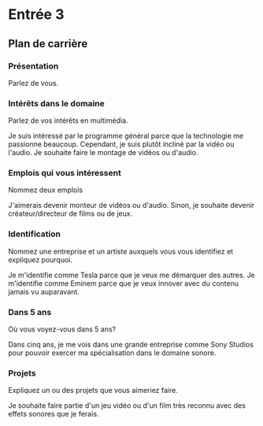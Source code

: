 # Entrée 3
## Plan de carrière

### Présentation
Parlez de vous. 

### Intérêts dans le domaine
Parlez de vos intérêts en multimédia. 

Je suis intéressé par le programme général parce que la technologie me passionne beaucoup. Cependant, je suis plutôt incliné par la vidéo ou l'audio. Je souhaite faire le montage de vidéos ou d'audio.

### Emplois qui vous intéressent
Nommez deux emplois

J'aimerais devenir monteur de vidéos ou d'audio. Sinon, je souhaite devenir créateur/directeur de films ou de jeux. 

### Identification
Nommez une entreprise et un artiste auxquels vous vous identifiez et expliquez pourquoi. 

Je m'identifie comme Tesla parce que je veux me démarquer des autres. Je m'identifie comme Eminem parce que je veux innover avec du contenu jamais vu auparavant. 

### Dans 5 ans
Où vous voyez-vous dans 5 ans? 

Dans cinq ans, je me vois dans une grande entreprise comme Sony Studios pour pouvoir exercer ma spécialisation dans le domaine sonore.

### Projets
Expliquez un ou des projets que vous aimeriez faire.



Je souhaite faire partie d'un jeu vidéo ou d'un film très reconnu avec des effets sonores que je ferais.
